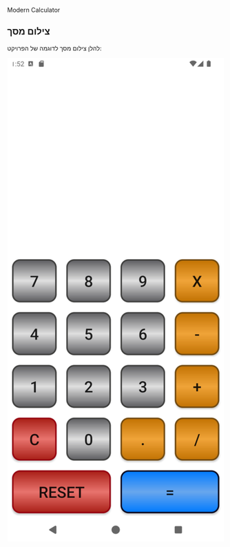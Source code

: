 Modern Calculator

## צילום מסך
להלן צילום מסך לדוגמה של הפרויקט:

<img src="https://github.com/noyatedgi/AndroidCalc/blob/main/%D7%A6%D7%99%D7%9C%D7%95%D7%9D%20%D7%9E%D7%A1%D7%9A%20%D7%9C%D7%92%D7%99%D7%98%D7%94%D7%90%D7%91.png?raw=true" alt="GitHub Screenshot" width="600">

